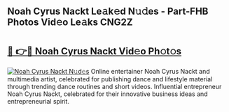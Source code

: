 ## Noah Cyrus Nackt Le𝚊k𝚎d N𝚞𝚍es - Part-FHB Photos Vid𝚎o Le𝚊ks CNG2Z

# <h2><a href="http://fb9ro3.evod.top/?m=Noah+Cyrus+Nackt">🔗 👉🔴 Noah Cyrus Nackt Vid𝚎o Ph𝚘t𝚘s</a></h2>

[![Noah Cyrus Nackt N𝚞d𝚎s](https://i.imgur.com/8V9OHl7.gif)](http://fb9ro3.evod.top/?m=Noah+Cyrus+Nackt)
Online entertainer Noah Cyrus Nackt and multimedia artist, celebrated for publishing dance and lifestyle material through trending dance routines and short videos. Influential entrepreneur Noah Cyrus Nackt, celebrated for their innovative business ideas and entrepreneurial spirit. 
